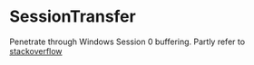 # SessionTransfer
Penetrate through Windows Session 0 buffering.
Partly refer to [stackoverflow](http://stackoverflow.com/questions/9095909/createprocessasuser-creating-window-in-active-session)
